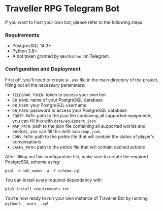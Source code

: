 # Traveller RPG Telegram Bot

If you want to host your own bot, please refer to the following steps:

### Requirements

- PostgresSQL 14.3+
- Python 3.8+
- A bot token granted by `@BotFather` on Telegram.

### Configuration and Deployment

First off, you'll need to create a `.env` file in the main directory of the project, filling out all the necessary parameters:

- `TELEGRAM_TOKEN`: token to access your own bot
- `DB_NAME`: name of your PostgreSQL database
- `DB_USER`: your PostgreSQL username
- `DB_PASS`: password to access your PostgreSQL database
- `EQUIP_PATH`: path to the json file containing all supported equipments, you can fill this with `data/equipment.json`
- `MAP_PATH`: path to the json file containing all supported worlds and sectors, you can fill this with `data/map.json`
- `CONV_PATH`: path to the pickle file that will contain the states of player's conversations
- `CACHE_PATH`: path to the pickle file that will contain cached actions

After filling out this configuration file, make sure to create the required PostgreSQL schema using:

```
psql -d <db_name> -a -f schema.sql
```

You can install every required dependency with

```
pip3 install requirements.txt
```

You're now ready to run your own instance of Traveller Bot by running `python3 __main__.py`!
